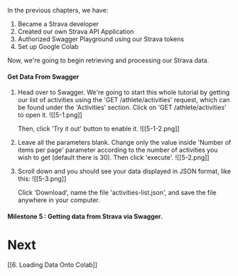 In the previous chapters, we have:

1. Became a Strava developer
2. Created our own Strava API Application
3. Authorized Swagger Playground using our Strava tokens
4. Set up Google Colab

Now, we're going to begin retrieving and processing our Strava data.

#### Get Data From Swagger

1. Head over to Swagger. We're going to start this whole tutorial by getting our list of activities using the 'GET /athlete/activities' request, which can be found under the 'Activities' section. Click on 'GET /athlete/activities' to open it. 
	![[5-1.png]]
   
    Then, click 'Try it out' button to enable it.
    ![[5-1-2.png]]
    
2. Leave all the parameters blank. Change only the value inside 'Number of items per page' parameter according to the number of activities you wish to get (default there is 30). Then click 'execute'.
    ![[5-2.png]]

3. Scroll down and you should see your data displayed in JSON format, like this:
    ![[5-3.png]]
    
	Click 'Download', name the file 'activities-list.json', and save the file anywhere in your computer.

#### Milestone 5 : Getting data from Strava via Swagger.

# Next

[[6.  Loading Data Onto Colab]]

